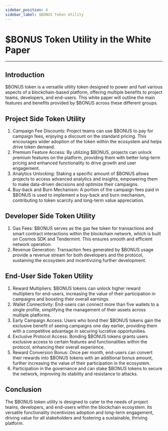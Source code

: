 ```yaml
---
sidebar_position: 4
sidebar_label: $BONUS Token Utility
---
```


# $BONUS Token Utility in the White Paper

-----------------------
## Introduction
$BONUS token is a versatile utility token designed to power and fuel various aspects of a blockchain-based platform, offering multiple benefits to project teams, developers, and end-users. This white paper will outline the main features and benefits provided by $BONUS across these different groups.

## Project Side Token Utility
1. Campaign Fee Discounts: Project teams can use $BONUS to pay for campaign fees, enjoying a discount on the standard pricing. This encourages wider adoption of the token within the ecosystem and helps drive token demand.
2. Premium Feature Access: By utilizing $BONUS, projects can unlock premium features on the platform, providing them with better long-term pricing and enhanced functionality to drive growth and user engagement.
3. Analytics Unlocking: Staking a specific amount of $BONUS allows projects to access advanced analytics and insights, empowering them to make data-driven decisions and optimize their campaigns.
4. Buy-back and Burn Mechanism: A portion of the campaign fees paid in $BONUS is used to implement a buy-back and burn mechanism, contributing to token scarcity and long-term value appreciation.

## Developer Side Token Utility
1. Gas Fees: $BONUS serves as the gas fee token for transactions and smart contract interactions within the blockchain network, which is built on Cosmos SDK and Tendermint. This ensures smooth and efficient network operation.
2. Revenue Generation: Transaction fees generated by $BONUS usage provide a revenue stream for both developers and the protocol, sustaining the ecosystem and incentivizing further development.

## End-User Side Token Utility
1. Reward Multipliers: $BONUS tokens can unlock higher reward multipliers for end-users, increasing the value of their participation in campaigns and boosting their overall earnings.
2. Wallet Connectivity: End-users can connect more than five wallets to a single profile, simplifying the management of their assets across multiple platforms.
3. Early Campaign Access: Users who bond their $BONUS tokens gain the exclusive benefit of seeing campaigns one day earlier, providing them with a competitive advantage in securing lucrative opportunities.
4. Exclusive Protocol Access: Bonding $BONUS tokens grants users exclusive access to certain features and functionalities within the protocol, enhancing their overall experience.
5. Reward Conversion Bonus: Once per month, end-users can convert their rewards into $BONUS tokens with an additional bonus amount, further increasing the value of their participation in the ecosystem.
6. Participation in the governance and can stake $BONUS tokens to secure the network, improving its stability and resistance to attacks.

## Conclusion
The $BONUS token utility is designed to cater to the needs of project teams, developers, and end-users within the blockchain ecosystem. Its versatile functionality incentivizes adoption and long-term engagement, driving value for all stakeholders and fostering a sustainable, thriving platform.
